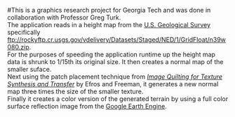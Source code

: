 #This is a graphics research project for Georgia Tech and was done in collaboration with Professor Greg Turk.  
The application reads in a height map from the [U.S. Geological Survey](http://viewer.nationalmap.gov/basic/?basemap=b1&category=ned,nedsrc&title=3DEP%20View) specifically ftp://rockyftp.cr.usgs.gov/vdelivery/Datasets/Staged/NED/1/GridFloat/n39w080.zip.  
For the purposes of speeding the application runtime up the height map data is shrunk to 1/15th its original size. It then creates a normal map of the smaller suface.  
Next using the patch placement technique from [<i>Image Quilting for Texture Synthesis and Transfer</i>](http://www.eecs.berkeley.edu/Research/Projects/CS/vision/papers/efros-siggraph01.pdf) 
by Efros and Freeman, it generates a new normal map three times the size of the smaller texture.  
Finally it creates a color version of the generated terrain by using a full color surface reflection image from the [Google Earth Engine](https://explorer.earthengine.google.com/#workspace).